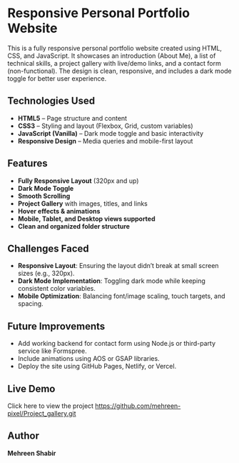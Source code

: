 # Responsive Personal Portfolio Website

This is a fully responsive personal portfolio website created using HTML, CSS, and JavaScript. It showcases an introduction (About Me), a list of technical skills, a project gallery with live/demo links, and a contact form (non-functional). The design is clean, responsive, and includes a dark mode toggle for better user experience.



## Technologies Used

- **HTML5** – Page structure and content
- **CSS3** – Styling and layout (Flexbox, Grid, custom variables)
- **JavaScript (Vanilla)** – Dark mode toggle and basic interactivity
- **Responsive Design** – Media queries and mobile-first layout


## Features

- **Fully Responsive Layout** (320px and up)
- **Dark Mode Toggle**
- **Smooth Scrolling**
- **Project Gallery** with images, titles, and links
- **Hover effects & animations**
- **Mobile, Tablet, and Desktop views supported**
- **Clean and organized folder structure**


##  Challenges Faced

- **Responsive Layout**: Ensuring the layout didn’t break at small screen sizes (e.g., 320px).
- **Dark Mode Implementation**: Toggling dark mode while keeping consistent color variables.
- **Mobile Optimization**: Balancing font/image scaling, touch targets, and spacing.



##  Future Improvements

- Add working backend for contact form using Node.js or third-party service like Formspree.
- Include animations using AOS or GSAP libraries.
- Deploy the site using GitHub Pages, Netlify, or Vercel.



## Live Demo

Click here to view the project  https://github.com/mehreen-pixel/Project_gallery.git


##  Author

**Mehreen Shabir**  
